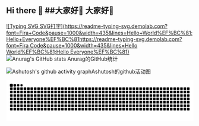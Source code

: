 ## Hi there 👋   ##大家好👋   大家好👋

[![Typing SVG   SVG打字](https://readme-typing-svg.demolab.com?font=Fira+Code&pause=1000&width=435&lines=Hello+World%EF%BC%81;Hello+Everyone%EF%BC%81https://readme-typing-svg.demolab.com?font=Fira Code&pause=1000&width=435&lines=Hello World%EF%BC%81;Hello Everyone%EF%BC%81)](https://git.io/typing-svg)
![Anurag's GitHub stats   Anurag的GitHub统计](https://github-readme-stats.vercel.app/api?username=Sakanasaigao&show_icons=true)


![Ashutosh's github activity graphAshutosh的github活动图](https://github-readme-activity-graph.vercel.app/graph?username=Sakanasaigao)

<picture>
  <source media="(prefers-color-scheme: dark)" srcset="https://raw.githubusercontent.com/Peter-JXL/Peter-JXL/output/github-contribution-grid-snake-dark.svg">
  <source media="(prefers-color-scheme: light)" srcset="https://raw.githubusercontent.com/Peter-JXL/Peter-JXL/output/github-contribution-grid-snake.svg">
  <img alt="github contribution grid snake animation" src="https://raw.githubusercontent.com/Peter-JXL/Peter-JXL/output/github-contribution-grid-snake.svg">
</picture>
